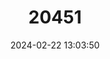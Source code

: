 ---
title: "20451"
category: "Spelaeorchestia koloana"
draft: false
date: 2024-02-22 13:03:50
languages:
  English: ["Kaui Cave Amphipod"]
---